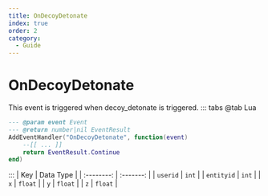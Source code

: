 ```yaml
---
title: OnDecoyDetonate
index: true
order: 2
category:
  - Guide
---
```


# OnDecoyDetonate
This event is triggered when decoy_detonate is triggered.
::: tabs
@tab Lua
```lua
--- @param event Event
--- @return number|nil EventResult
AddEventHandler("OnDecoyDetonate", function(event)
    --[[ ... ]]
    return EventResult.Continue
end)
```

:::
|     Key    | Data Type |
| :--------: | :-------: |
|  `userid`  |   `int`   |
| `entityid` |   `int`   |
|     `x`    |  `float`  |
|     `y`    |  `float`  |
|     `z`    |  `float`  |